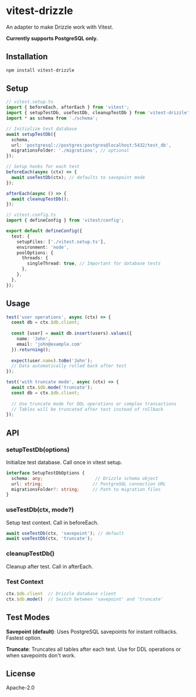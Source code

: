 # vitest-drizzle

An adapter to make Drizzle work with Vitest.

**Currently supports PostgreSQL only.**

## Installation

```bash
npm install vitest-drizzle
```

## Setup

```typescript
// vitest.setup.ts
import { beforeEach, afterEach } from 'vitest';
import { setupTestDb, useTestDb, cleanupTestDb } from 'vitest-drizzle';
import * as schema from './schema';

// Initialize test database
await setupTestDb({
  schema,
  url: 'postgresql://postgres:postgres@localhost:5432/test_db',
  migrationsFolder: './migrations', // optional
});

// Setup hooks for each test
beforeEach(async (ctx) => {
  await useTestDb(ctx); // defaults to savepoint mode
});

afterEach(async () => {
  await cleanupTestDb();
});
```

```typescript
// vitest.config.ts
import { defineConfig } from 'vitest/config';

export default defineConfig({
  test: {
    setupFiles: ['./vitest.setup.ts'],
    environment: 'node',
    poolOptions: {
      threads: {
        singleThread: true, // Important for database tests
      },
    },
  },
});
```

## Usage

```typescript
test('user operations', async (ctx) => {
  const db = ctx.$db.client;
  
  const [user] = await db.insert(users).values({
    name: 'John',
    email: 'john@example.com'
  }).returning();
  
  expect(user.name).toBe('John');
  // Data automatically rolled back after test
});

test('with truncate mode', async (ctx) => {
  await ctx.$db.mode('truncate');
  const db = ctx.$db.client;
  
  // Use truncate mode for DDL operations or complex transactions
  // Tables will be truncated after test instead of rollback
});
```

## API

### setupTestDb(options)

Initialize test database. Call once in vitest setup.

```typescript
interface SetupTestDbOptions {
  schema: any;                    // Drizzle schema object
  url: string;                   // PostgreSQL connection URL
  migrationsFolder?: string;     // Path to migration files
}
```

### useTestDb(ctx, mode?)

Setup test context. Call in beforeEach.

```typescript
await useTestDb(ctx, 'savepoint'); // default
await useTestDb(ctx, 'truncate');
```

### cleanupTestDb()

Cleanup after test. Call in afterEach.

### Test Context

```typescript
ctx.$db.client  // Drizzle database client
ctx.$db.mode()  // Switch between 'savepoint' and 'truncate'
```

## Test Modes

**Savepoint (default)**: Uses PostgreSQL savepoints for instant rollbacks. Fastest option.

**Truncate**: Truncates all tables after each test. Use for DDL operations or when savepoints don't work.

## License

Apache-2.0 
